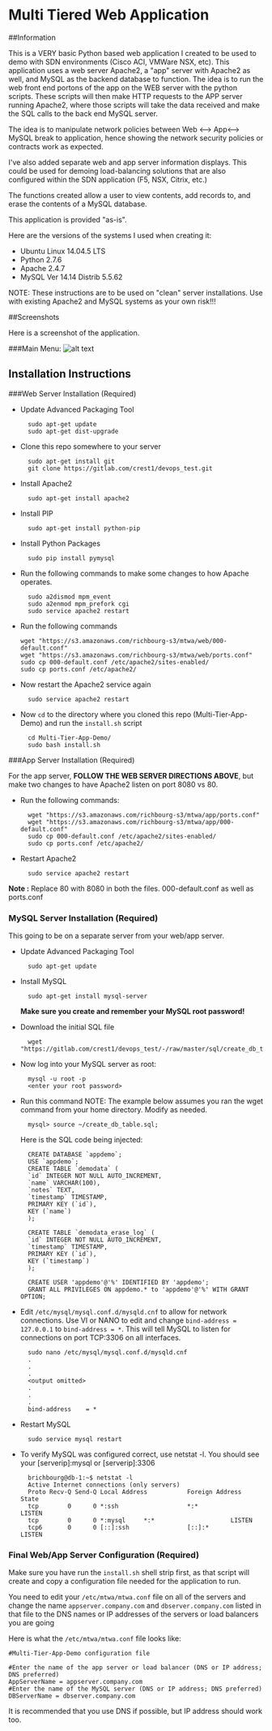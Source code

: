 # Multi Tiered Web Application 


##Information

This is a VERY basic Python based web application I created to be used to demo with SDN environments (Cisco ACI, VMWare NSX, etc).  This application uses a web server Apache2, a "app" server with Apache2 as well, and MySQL as the backend database to function.  The idea is to run the web front end portons of the app on the WEB server with the python scripts.  These scripts will then make HTTP requests to the APP server running Apache2, where those scripts will take the data received and make the SQL calls to the back end MySQL server. 

The idea is to manipulate network policies between Web <--> App<--> MySQL break to application, hence showing the network security policies or contracts work as expected.  

I've also added separate web and app server information displays.  This could be used for demoing load-balancing solutions that are also configured within the SDN application (F5, NSX, Citrix, etc.)

The functions created allow a user to view contents, add records to, and erase the contents of a MySQL database. 

This application is provided "as-is".

Here are the versions of the systems I used when creating it:

* Ubuntu Linux 14.04.5 LTS
* Python 2.7.6
* Apache 2.4.7 
* MySQL Ver 14.14 Distrib 5.5.62

NOTE: These instructions are to be used on "clean" server installations.  Use with existing Apache2 and MySQL systems as your own risk!!!

##Screenshots

Here is a screenshot of the application.

###Main Menu: 
![alt text](https://gitlab.com/crest1/devops_test/-/raw/master/screenshots/mainmenu.png "Main Menu")


## Installation Instructions

###Web Server Installation (Required)

* Update Advanced Packaging Tool
	
		sudo apt-get update
		sudo apt-get dist-upgrade

* Clone this repo somewhere to your server

		sudo apt-get install git
		git clone https://gitlab.com/crest1/devops_test.git

* Install Apache2

		sudo apt-get install apache2

* Install PIP

		sudo apt-get install python-pip

* Install Python Packages

		sudo pip install pymysql

* Run the following commands to make some changes to how Apache operates.

		sudo a2dismod mpm_event
		sudo a2enmod mpm_prefork cgi
		sudo service apache2 restart

*	Run the following commands

		wget "https://s3.amazonaws.com/richbourg-s3/mtwa/web/000-default.conf"
		wget "https://s3.amazonaws.com/richbourg-s3/mtwa/web/ports.conf"
		sudo cp 000-default.conf /etc/apache2/sites-enabled/
		sudo cp ports.conf /etc/apache2/

* Now restart the Apache2 service again

		sudo service apache2 restart

* Now `cd` to the directory where you cloned this repo (Multi-Tier-App-Demo) and run the `install.sh` script

		cd Multi-Tier-App-Demo/
		sudo bash install.sh

###App Server Installation (Required)

For the app server, **FOLLOW THE WEB SERVER DIRECTIONS ABOVE**, but make two changes to have Apache2 listen on port 8080 vs 80.

* Run the following commands:
		
		wget "https://s3.amazonaws.com/richbourg-s3/mtwa/app/ports.conf"
		wget "https://s3.amazonaws.com/richbourg-s3/mtwa/app/000-default.conf"
		sudo cp 000-default.conf /etc/apache2/sites-enabled/
		sudo cp ports.conf /etc/apache2/

* Restart Apache2

		sudo service apache2 restart
<b>Note :</b> Replace 80 with 8080 in both the files. 000-default.conf as well as ports.conf

### MySQL Server Installation (Required)

This going to be on a separate server from your web/app server.

* Update Advanced Packaging Tool
	
		sudo apt-get update

* Install MySQL
	
		sudo apt-get install mysql-server

	**Make sure you create and remember your MySQL root password!**

* Download the initial SQL file

		wget "https://gitlab.com/crest1/devops_test/-/raw/master/sql/create_db_table.sql"

* Now log into your MySQL server as root:

		mysql -u root -p
		<enter your root password>

* Run this command 
	NOTE: The example below assumes you ran the wget command from your home directory.  Modify as needed.

		mysql> source ~/create_db_table.sql;

	Here is the SQL code being injected:


		CREATE DATABASE `appdemo`;
		USE `appdemo`;
		CREATE TABLE `demodata` (
		`id` INTEGER NOT NULL AUTO_INCREMENT,
		`name` VARCHAR(100),
		`notes` TEXT,
		`timestamp` TIMESTAMP,
		PRIMARY KEY (`id`),
		KEY (`name`)
		);

		CREATE TABLE `demodata_erase_log` (
		`id` INTEGER NOT NULL AUTO_INCREMENT,
		`timestamp` TIMESTAMP,
		PRIMARY KEY (`id`),
		KEY (`timestamp`)
		);

		CREATE USER 'appdemo'@'%' IDENTIFIED BY 'appdemo';
		GRANT ALL PRIVILEGES ON appdemo.* to 'appdemo'@'%' WITH GRANT OPTION;

* Edit `/etc/mysql/mysql.conf.d/mysqld.cnf` to allow for network connections.  Use VI or NANO to edit and change `bind-address = 127.0.0.1` to `bind-address = *`.  This will tell MySQL to listen for connections on port TCP:3306 on all interfaces.
	
		sudo nano /etc/mysql/mysql.conf.d/mysqld.cnf
		.
		.
		.
		<output omitted>
		.
		.
		.
		bind-address	= *

* Restart MySQL

		sudo service mysql restart

* To verify MySQL was configured correct, use netstat -l.  You should see your [serverip]:mysql or [serverip]:3306

		brichbourg@db-1:~$ netstat -l
		Active Internet connections (only servers)
		Proto Recv-Q Send-Q Local Address           Foreign Address         State      
		tcp        0      0 *:ssh                   *:*                     LISTEN     
		tcp        0      0 *:mysql     *:*                     LISTEN     
		tcp6       0      0 [::]:ssh                [::]:*                  LISTEN  


### Final Web/App Server Configuration (Required)

Make sure you have run the `install.sh` shell strip first, as that script will create and copy a configuration file needed for the application to run.

You need to edit your `/etc/mtwa/mtwa.conf` file on all of the servers and change the name `appserver.company.com` and `dbserver.company.com` listed in that file to the DNS names or IP addresses of the servers or load balancers you are going

Here is what the `/etc/mtwa/mtwa.conf` file looks like:

	#Multi-Tier-App-Demo configuration file

	#Enter the name of the app server or load balancer (DNS or IP address; DNS preferred)
	AppServerName = appserver.company.com
	#Enter the name of the MySQL server (DNS or IP address; DNS preferred)
	DBServerName = dbserver.company.com

It is recommended that you use DNS if possible, but IP address should work too.




